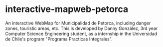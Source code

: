 # interactive-mapweb-petorca
An interactive WebMap for Municipalidad de Petorca, including danger zones, touristic areas, etc. This is developed by Danny González, 3rd year Computer Science Engineering student, as a internship in the Universidad de Chile's program "Programa Practicas Integrales".
